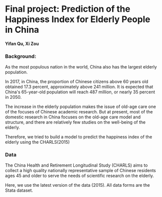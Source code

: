 # Final project: Prediction of the Happiness Index for Elderly People in China


#### Yifan Qu, Xi Zou

### Background:

As the most populous nation in the world, China also has the largest elderly population. 

In 2017, in China, the proportion of Chinese citizens above 60 years old obtained 17.3 percent, approximately above 241 million. It is expected that China's 65-year-old population will reach 487 million, or nearly 35 percent in 2050.

The increase in the elderly population makes the issue of old-age care one of the focuses of Chinese academic research. But at present, most of the domestic research in China focuses on the old-age care model and structure, and there are relatively few studies on the well-being of the elderly.

Therefore, we tried to build a model to predict the happiness index of the elderly using the CHARLS(2015)


### Data

The China Health and Retirement Longitudinal Study (CHARLS) aims to collect a high quality nationally representative sample of Chinese residents ages 45 and older to serve the needs of scientific research on the elderly. 

Here, we use the latest version of the data (2015). All data forms are the Stata dataset.